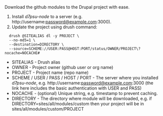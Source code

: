 Download the github modules to the Drupal project with ease.

1. Install *d7psu-node* to a server (e.g. http://username:password@example.com:3000).
2. Update the project using drush command:

```
  drush @SITEALIAS dl -y PROJECT \
  --no-md5=1 \
  --destination=DIRECTORY \
  --source=SCHEME://USER:PASS@HOST:PORT/status/OWNER/PROJECT\?nocache=NOCACHE#
```

* SITEALIAS - Drush alias
* OWNER - Project owner (github user or org name)
* PROJECT - Project name (repo name)
* SCHEME / USER / PASS / HOST / PORT - The server where you installed *d7psu-node*, e.g. http://username:password@example.com:3000 (the link here includes the basic authentication with USER and PASS)
* NOCACHE - (optional) Unique string, e.g. timestamp to prevent caching. 
* DIRECTORY - The directory where module will be downloaded, e.g. if DIRECTORY=sites/all/modules/custom then your project will be in sites/all/modules/custom/PROJECT

